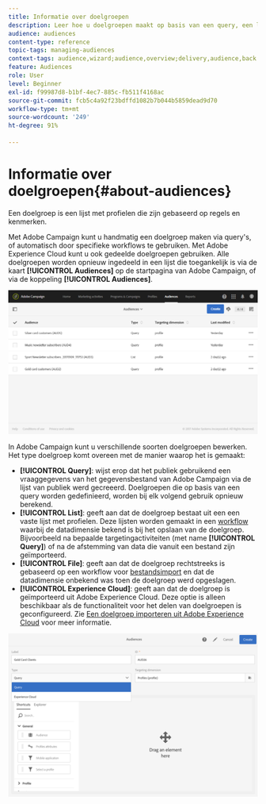 ```yaml
---
title: Informatie over doelgroepen
description: Leer hoe u doelgroepen maakt op basis van een query, een lijst of een bestand en hoe u een doelgroep importeert uit Adobe Experience Cloud.
audience: audiences
content-type: reference
topic-tags: managing-audiences
context-tags: audience,wizard;audience,overview;delivery,audience,back
feature: Audiences
role: User
level: Beginner
exl-id: f99987d8-b1bf-4ec7-885c-fb511f4168ac
source-git-commit: fcb5c4a92f23bdffd1082b7b044b5859dead9d70
workflow-type: tm+mt
source-wordcount: '249'
ht-degree: 91%

---
```


# Informatie over doelgroepen{#about-audiences}

Een doelgroep is een lijst met profielen die zijn gebaseerd op regels en kenmerken.

Met Adobe Campaign kunt u handmatig een doelgroep maken via query&#39;s, of automatisch door specifieke workflows te gebruiken. Met Adobe Experience Cloud kunt u ook gedeelde doelgroepen gebruiken. Alle doelgroepen worden opnieuw ingedeeld in een lijst die toegankelijk is via de kaart **[!UICONTROL Audiences]** op de startpagina van Adobe Campaign, of via de koppeling **[!UICONTROL Audiences]**.

![](assets/audience_1.png)

In Adobe Campaign kunt u verschillende soorten doelgroepen bewerken. Het type doelgroep komt overeen met de manier waarop het is gemaakt:

* **[!UICONTROL Query]**: wijst erop dat het publiek gebruikend een  [](../../automating/using/editing-queries.md#about-query-editor) vraaggegevens van het gegevensbestand van Adobe Campaign via de lijst van publiek werd gecreeerd. Doelgroepen die op basis van een query worden gedefinieerd, worden bij elk volgend gebruik opnieuw berekend.
* **[!UICONTROL List]**: geeft aan dat de doelgroep bestaat uit een een vaste lijst met profielen. Deze lijsten worden gemaakt in een [workflow](../../automating/using/get-started-workflows.md) waarbij de datadimensie bekend is bij het opslaan van de doelgroep. Bijvoorbeeld na bepaalde targetingactiviteiten (met name **[!UICONTROL Query]**) of na de afstemming van data die vanuit een bestand zijn geïmporteerd.
* **[!UICONTROL File]**: geeft aan dat de doelgroep rechtstreeks is gebaseerd op een workflow voor [bestandsimport](../../automating/using/load-file.md) en dat de datadimensie onbekend was toen de doelgroep werd opgeslagen.
* **[!UICONTROL Experience Cloud]**: geeft aan dat de doelgroep is geïmporteerd uit Adobe Experience Cloud. Deze optie is alleen beschikbaar als de functionaliteit voor het delen van doelgroepen is geconfigureerd. Zie [Een doelgroep importeren uit Adobe Experience Cloud](../../integrating/using/sharing-audiences-with-audience-manager-or-people-core-service.md#importing-an-audience) voor meer informatie.

![](assets/audience_type_selection.png)
